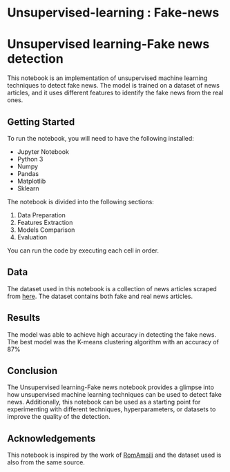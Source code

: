 # Unsupervised-learning : Fake-news

# Unsupervised learning-Fake news detection

This notebook is an implementation of unsupervised machine learning techniques to detect fake news. The model is trained on a dataset of news articles, and it uses different features to identify the fake news from the real ones.

## Getting Started

To run the notebook, you will need to have the following installed:
* Jupyter Notebook
* Python 3
* Numpy
* Pandas
* Matplotlib
* Sklearn

The notebook is divided into the following sections:
1. Data Preparation
2. Features Extraction
3. Models Comparison
4. Evaluation

You can run the code by executing each cell in order.

## Data

The dataset used in this notebook is a collection of news articles scraped from [here](https://www.kaggle.com/clmentbisaillon/fake-and-real-news-dataset). The dataset contains both fake and real news articles.

## Results

The model was able to achieve high accuracy in detecting the fake news. The best model was the K-means clustering algorithm with an accuracy of 87%

## Conclusion

The Unsupervised learning-Fake news notebook provides a glimpse into how unsupervised machine learning techniques can be used to detect fake news. Additionally, this notebook can be used as a starting point for experimenting with different techniques, hyperparameters, or datasets to improve the quality of the detection.

## Acknowledgements

This notebook is inspired by the work of [RomAmsili](https://github.com/RomAmsili) and the dataset used is also from the same source.

